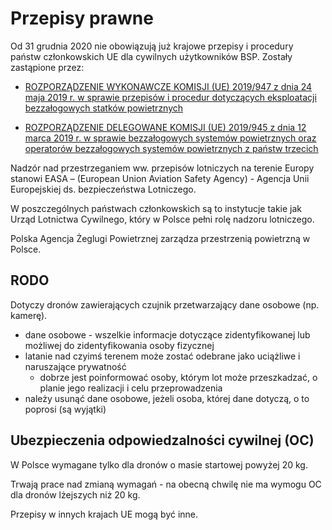 # Przepisy prawne

Od 31 grudnia 2020 nie obowiązują już krajowe przepisy i procedury państw członkowskich UE dla cywilnych użytkowników BSP. Zostały zastąpione przez:

- [ROZPORZĄDZENIE WYKONAWCZE KOMISJI (UE) 2019/947 z dnia 24 maja 2019 r. w sprawie przepisów i procedur dotyczących eksploatacji bezzałogowych statków powietrznych](https://eur-lex.europa.eu/legal-content/PL/TXT/PDF/?uri=CELEX:32019R0947&from=ES)

- [ROZPORZĄDZENIE DELEGOWANE KOMISJI (UE) 2019/945 z dnia 12 marca 2019 r. w sprawie bezzałogowych systemów powietrznych oraz operatorów bezzałogowych systemów powietrznych z państw trzecich](https://eur-lex.europa.eu/legal-content/PL/TXT/PDF/?uri=CELEX:32019R0945&from=ES)

Nadzór nad przestrzeganiem ww. przepisów lotniczych na terenie Europy stanowi EASA – (European Union Aviation Safety Agency) - Agencja Unii Europejskiej ds. bezpieczeństwa Lotniczego.

W poszczególnych państwach członkowskich są to instytucje takie jak Urząd Lotnictwa Cywilnego, który w Polsce pełni rolę nadzoru lotniczego.

Polska Agencja Żeglugi Powietrznej zarządza przestrzenią powietrzną w Polsce.

## RODO

Dotyczy dronów zawierających czujnik przetwarzający dane osobowe (np. kamerę).

- dane osobowe - wszelkie informacje dotyczące zidentyfikowanej lub możliwej do zidentyfikowania osoby fizycznej
- latanie nad czyimś terenem może zostać odebrane jako uciążliwe i naruszające prywatność
  - dobrze jest poinformować osoby, którym lot może przeszkadzać, o planie jego realizacji i celu przeprowadzenia
- należy usunąć dane osobowe, jeżeli osoba, której dane dotyczą, o to poprosi (są wyjątki)

## Ubezpieczenia odpowiedzalności cywilnej (OC)

W Polsce wymagane tylko dla dronów o masie startowej powyżej 20 kg.

Trwają prace nad zmianą wymagań - na obecną chwilę nie ma wymogu OC dla dronów lżejszych niż 20 kg.

Przepisy w innych krajach UE mogą być inne.
